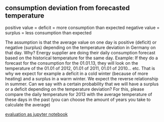 ## consumption deviation from forecasted temperature

positive value = deficit = more consumption than expected
negative value = surplus = less consumption than expected

The assumption is that the average value on one day is positive (deficit) or negative (surplus) depending on the temperature deviation in Germany on that day.
Why? Energy supplier are doing their daily consumption forecast based on the historical temperature for the same day.  Example: If they do a forecast for the consumption for the 01.01.13, they will look on the temperature of the 01.01 of 2012, 01.01 of 2011, 01.01 of 2010… etc.
That is why we expect for example a deficit in a cold winter (because of more heating) and a surplus in a warm winter.
We expect the reverse relationship in summer.
Can we say with a certain probability that we will have a surplus or a deficit depending on the temperature deviation?
For this, please compare the daily temperature for 2013 with the average temperature of these days in the past (you can choose the amount of years you take to calculate the average)


[evaluation as jupyter notebook](https://github.com/jimixxperez/consumption_dev/blob/master/consumption_deviation.ipynb)
